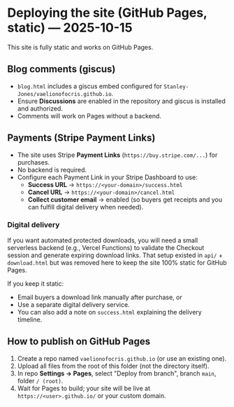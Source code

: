 # Deploying the site (GitHub Pages, static) — 2025-10-15

This site is fully static and works on GitHub Pages.

## Blog comments (giscus)
- `blog.html` includes a giscus embed configured for `Stanley-Jones/vaelionofocris.github.io`.
- Ensure **Discussions** are enabled in the repository and giscus is installed and authorized.
- Comments will work on Pages without a backend.

## Payments (Stripe Payment Links)
- The site uses Stripe **Payment Links** (`https://buy.stripe.com/...`) for purchases.
- No backend is required.
- Configure each Payment Link in your Stripe Dashboard to use:
  - **Success URL** → `https://<your-domain>/success.html`
  - **Cancel URL** → `https://<your-domain>/cancel.html`
  - **Collect customer email** → enabled (so buyers get receipts and you can fulfill digital delivery when needed).

### Digital delivery
If you want automated protected downloads, you will need a small serverless backend (e.g., Vercel Functions) to validate the Checkout session and generate expiring download links. That setup existed in `api/` + `download.html` but was removed here to keep the site 100% static for GitHub Pages.

If you keep it static:
- Email buyers a download link manually after purchase, or
- Use a separate digital delivery service.
- You can also add a note on `success.html` explaining the delivery timeline.

## How to publish on GitHub Pages
1. Create a repo named `vaelionofocris.github.io` (or use an existing one).
2. Upload all files from the root of this folder (not the directory itself).
3. In repo **Settings → Pages**, select "Deploy from branch", branch `main`, folder `/ (root)`.
4. Wait for Pages to build; your site will be live at `https://<user>.github.io/` or your custom domain.
